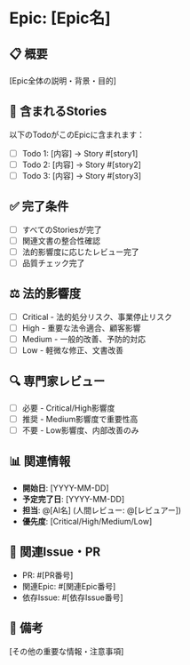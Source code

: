 # Epic: [Epic名]

## 📋 概要
[Epic全体の説明・背景・目的]

## 🎯 含まれるStories
以下のTodoがこのEpicに含まれます：

- [ ] Todo 1: [内容] → Story #[story1]
- [ ] Todo 2: [内容] → Story #[story2]  
- [ ] Todo 3: [内容] → Story #[story3]

## ✅ 完了条件
- [ ] すべてのStoriesが完了
- [ ] 関連文書の整合性確認
- [ ] 法的影響度に応じたレビュー完了
- [ ] 品質チェック完了

## ⚖️ 法的影響度
- [ ] Critical - 法的処分リスク、事業停止リスク
- [ ] High - 重要な法令適合、顧客影響
- [ ] Medium - 一般的改善、予防的対応
- [ ] Low - 軽微な修正、文書改善

## 🔍 専門家レビュー
- [ ] 必要 - Critical/High影響度
- [ ] 推奨 - Medium影響度で重要性高
- [ ] 不要 - Low影響度、内部改善のみ

## 📊 関連情報
- **開始日**: [YYYY-MM-DD]
- **予定完了日**: [YYYY-MM-DD]
- **担当**: @[AI名] (人間レビュー: @[レビュアー])
- **優先度**: [Critical/High/Medium/Low]

## 🔗 関連Issue・PR
- PR: #[PR番号]
- 関連Epic: #[関連Epic番号]
- 依存Issue: #[依存Issue番号]

## 📝 備考
[その他の重要な情報・注意事項]